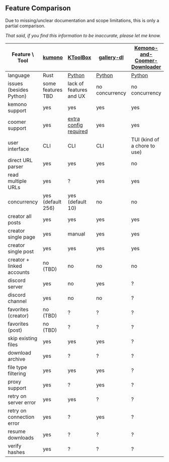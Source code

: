 
## Feature Comparison

Due to missing/unclear documentation and scope limitations, this is only a partial comparison.

*That said, if you find this information to be inaccurate, please let me know.*

| Feature \ Tool            | [kumono][kmn]     | [KToolBox][ktb]                | [gallery-dl][gdl] | [Kemono-and-Coomer-Downloader][kacd] |
| ------------------------- | ----------------- | ------------------------------ | ----------------- | ------------------------------------ |
| language                  | Rust              | [Python][ktb-py]               | [Python][gdl-py]  | [Python][kacd-py]                    |
| issues (besides Python)   | some features TBD | lack of features and UX        | no concurrency    | no concurrency                       |
| kemono support            | yes               | yes                            | yes               | yes                                  |
| coomer support            | yes               | [extra config required][ktb-c] | yes               | yes                                  |
| user interface            | CLI               | CLI                            | CLI               | TUI (kind of a chore to use)         |
| direct URL parser         | yes               | yes                            | yes               | no                                   |
| read multiple URLs        | yes               | ?                              | yes               | yes                                  |
| concurrency               | yes (default 256) | yes (default 10)               | no                | no                                   |
| creator all posts         | yes               | yes                            | yes               | yes                                  |
| creator single page       | yes               | manual                         | yes               | yes                                  |
| creator single post       | yes               | yes                            | yes               | yes                                  |
| creator + linked accounts | no (TBD)          | no                             | no                | no                                   |
| discord server            | yes               | no                             | yes               | ?                                    |
| discord channel           | yes               | no                             | no                | ?                                    |
| favorites (creator)       | no (TBD)          | ?                              | ?                 | ?                                    |
| favorites (post)          | no (TBD)          | ?                              | ?                 | ?                                    |
| skip existing files       | yes               | yes                            | yes               | ?                                    |
| download archive          | yes               | ?                              | ?                 | ?                                    |
| file type filtering       | yes               | yes                            | yes               | ?                                    |
| proxy support             | yes               | ?                              | yes               | ?                                    |
| retry on server error     | yes               | yes                            | ?                 | ?                                    |
| retry on connection error | yes               | ?                              | yes               | ?                                    |
| resume downloads          | yes               | ?                              | ?                 | ?                                    |
| verify hashes             | yes               | ?                              | ?                 | ?                                    |

<!-- | use original file name    | no (TBD?)         | ?                              | ?                 | ?                                    | -->
<!-- | download archive          | no (TBD?)         | ?                              | yes               | ?                                    | -->
<!-- | advanced renaming options | no (TBD?)         | yes                            | ?                 | ?                                    | -->

<!-- link definitions -->

[kmn]: https://github.com/APT37/kumono

[ktb]: https://github.com/Ljzd-PRO/KToolBox
[ktb-py]: https://github.com/Ljzd-PRO/KToolBox/issues?q=is%3Aissue%20python
[ktb-c]: https://ktoolbox.readthedocs.io/latest/coomer/

[gdl]: https://github.com/mikf/gallery-dl
[gdl-py]: https://github.com/mikf/gallery-dl/issues?q=is%3Aissue%20python

[kacd]: https://github.com/e43b/Kemono-and-Coomer-Downloader
[kacd-py]: https://github.com/e43b/Kemono-and-Coomer-Downloader/issues?q=is%3Aissue%20python
